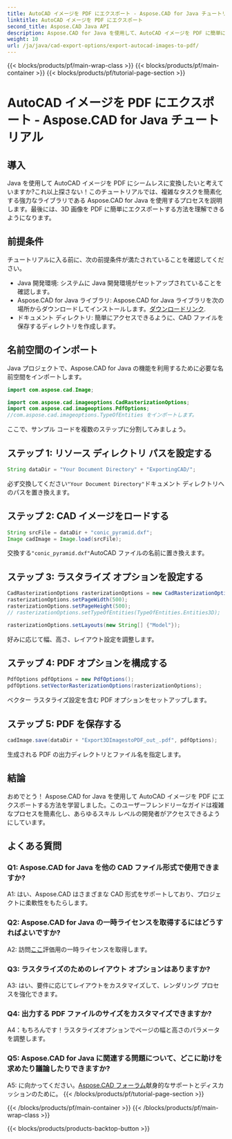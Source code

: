 ```yaml
---
title: AutoCAD イメージを PDF にエクスポート - Aspose.CAD for Java チュートリアル
linktitle: AutoCAD イメージを PDF にエクスポート
second_title: Aspose.CAD Java API
description: Aspose.CAD for Java を使用して、AutoCAD イメージを PDF に簡単にエクスポートします。シームレスな統合については、ステップバイステップのガイドに従ってください。
weight: 10
url: /ja/java/cad-export-options/export-autocad-images-to-pdf/
---
```


{{< blocks/products/pf/main-wrap-class >}}
{{< blocks/products/pf/main-container >}}
{{< blocks/products/pf/tutorial-page-section >}}

# AutoCAD イメージを PDF にエクスポート - Aspose.CAD for Java チュートリアル

## 導入

Java を使用して AutoCAD イメージを PDF にシームレスに変換したいと考えていますか?これ以上探さない！このチュートリアルでは、複雑なタスクを簡素化する強力なライブラリである Aspose.CAD for Java を使用するプロセスを説明します。最後には、3D 画像を PDF に簡単にエクスポートする方法を理解できるようになります。

## 前提条件

チュートリアルに入る前に、次の前提条件が満たされていることを確認してください。

- Java 開発環境: システムに Java 開発環境がセットアップされていることを確認します。
-  Aspose.CAD for Java ライブラリ: Aspose.CAD for Java ライブラリを次の場所からダウンロードしてインストールします。[ダウンロードリンク](https://releases.aspose.com/cad/java/).
- ドキュメント ディレクトリ: 簡単にアクセスできるように、CAD ファイルを保存するディレクトリを作成します。

## 名前空間のインポート

Java プロジェクトで、Aspose.CAD for Java の機能を利用するために必要な名前空間をインポートします。

```java
import com.aspose.cad.Image;

import com.aspose.cad.imageoptions.CadRasterizationOptions;
import com.aspose.cad.imageoptions.PdfOptions;
//com.aspose.cad.imageoptions.TypeOfEntities をインポートします。
```

ここで、サンプル コードを複数のステップに分割してみましょう。

## ステップ 1: リソース ディレクトリ パスを設定する

```java
String dataDir = "Your Document Directory" + "ExportingCAD/";
```

必ず交換してください`"Your Document Directory"`ドキュメント ディレクトリへのパスを置き換えます。

## ステップ 2: CAD イメージをロードする

```java
String srcFile = dataDir + "conic_pyramid.dxf";
Image cadImage = Image.load(srcFile);
```

交換する`"conic_pyramid.dxf"`AutoCAD ファイルの名前に置き換えます。

## ステップ 3: ラスタライズ オプションを設定する

```java
CadRasterizationOptions rasterizationOptions = new CadRasterizationOptions();
rasterizationOptions.setPageWidth(500);
rasterizationOptions.setPageHeight(500);
// rasterizationOptions.setTypeOfEntities(TypeOfEntities.Entities3D);

rasterizationOptions.setLayouts(new String[] {"Model"});
```

好みに応じて幅、高さ、レイアウト設定を調整します。

## ステップ 4: PDF オプションを構成する

```java
PdfOptions pdfOptions = new PdfOptions();
pdfOptions.setVectorRasterizationOptions(rasterizationOptions);
```

ベクター ラスタライズ設定を含む PDF オプションをセットアップします。

## ステップ 5: PDF を保存する

```java
cadImage.save(dataDir + "Export3DImagestoPDF_out_.pdf", pdfOptions);
```

生成される PDF の出力ディレクトリとファイル名を指定します。

## 結論

おめでとう！ Aspose.CAD for Java を使用して AutoCAD イメージを PDF にエクスポートする方法を学習しました。このユーザーフレンドリーなガイドは複雑なプロセスを簡素化し、あらゆるスキル レベルの開発者がアクセスできるようにしています。

## よくある質問

### Q1: Aspose.CAD for Java を他の CAD ファイル形式で使用できますか?

A1: はい、Aspose.CAD はさまざまな CAD 形式をサポートしており、プロジェクトに柔軟性をもたらします。

### Q2: Aspose.CAD for Java の一時ライセンスを取得するにはどうすればよいですか?

 A2: 訪問[ここ](https://purchase.aspose.com/temporary-license/)評価用の一時ライセンスを取得します。

### Q3: ラスタライズのためのレイアウト オプションはありますか?

A3: はい、要件に応じてレイアウトをカスタマイズして、レンダリング プロセスを強化できます。

### Q4: 出力する PDF ファイルのサイズをカスタマイズできますか?

A4：もちろんです！ラスタライズオプションでページの幅と高さのパラメータを調整します。

### Q5: Aspose.CAD for Java に関連する問題について、どこに助けを求めたり議論したりできますか?

 A5: に向かってください。[Aspose.CAD フォーラム](https://forum.aspose.com/c/cad/19)献身的なサポートとディスカッションのために。
{{< /blocks/products/pf/tutorial-page-section >}}

{{< /blocks/products/pf/main-container >}}
{{< /blocks/products/pf/main-wrap-class >}}

{{< blocks/products/products-backtop-button >}}
